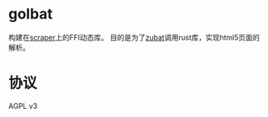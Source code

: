 # golbat #

构建在[scraper](https://docs.rs/scraper/latest/scraper/)上的FFI动态库。
目的是为了[zubat](https://github.com/kalxd/zubat)调用rust库，实现html5页面的解析。

# 协议 #

AGPL v3
